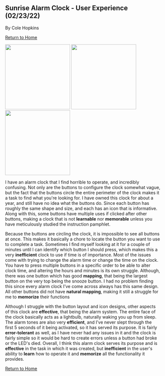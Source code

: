 ## Sunrise Alarm Clock - User Experience (02/23/22)

By Cole Hopkins

[Return to Home](../)

<p float="left">
  <img src="../assets/clock_right.jpg" width="210" />
  <img src="../assets/clock_front.jpg" width="210" /> 
  <img src="../assets/clock_left.jpg" width="210" />
</p>

I have an alarm clock that I find horrible to operate, and incredibly confusing. Not only are the buttons to configure the clock somewhat vague, but the fact that the buttons circle the entire perimeter of the clock makes it a task to find what you're looking for. I have owned this clock for about a year, and still have no idea what the buttons do. Since each button has roughly the same shape and size, and each has an icon that is informative. Along with this, some buttons have multiple uses if clicked after other buttons, making a clock that is not **learnable** nor **memorable** unless you have meticulously studied the instruction pamphlet.

Because the buttons are circling the clock, it is impossible to see all buttons at once. This makes it basically a chore to locate the button you want to use to complete a task. Sometimes I find myself looking at it for a couple of minutes until I can identify which button I should press, which makes this a very **inefficient** clock to use if time is of importance. Most of the issues come with trying to change the alarm time or change the time on the clock. You have to press multiple buttons in a specific order to be able to alter clock time, and altering the hours and minutes is its own struggle. Although, there was one button which has good **mapping**, that being the largest button on the very top being the snooze button. I had no problem finding this since every alarm clock I’ve come across always has this same design. All other buttons did not have **natural mapping**, making it still a struggle for me to **memorize** their functions

Although I struggle with the button layout and icon designs, other aspects of this clock are **effective**, that being the alarm system. The entire face of the clock basically acts as a lightbulb, naturally waking you up from sleep. The alarm tones are also very **efficient**, and I’ve never slept through the first 5 seconds of it being activated, so it has served its purpose. It is fairly **error-tolerant** as well, as I have never had any issues in it and the clock is fairly simple so it would be hard to create errors unless a button had broke or the LED's died. Overall, I think this alarm clock serves its purpose and is **effective** in the task in which it was created, but **inefficient** in the user's ability to **learn** how to operate it and **memorize** all the functionality it provides.

[Return to Home](../)
